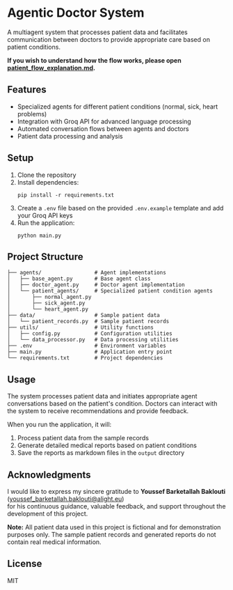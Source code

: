 # Agentic Doctor System

A multiagent system that processes patient data and facilitates communication between doctors to provide appropriate care based on patient conditions.

**If you wish to understand how the flow works, please open [patient_flow_explanation.md](./patient_flow_explanation.md).**

## Features

- Specialized agents for different patient conditions (normal, sick, heart problems)
- Integration with Groq API for advanced language processing
- Automated conversation flows between agents and doctors
- Patient data processing and analysis

## Setup

1. Clone the repository
2. Install dependencies:
   ```
   pip install -r requirements.txt
   ```
3. Create a `.env` file based on the provided `.env.example` template and add your Groq API keys
4. Run the application:
   ```
   python main.py
   ```

## Project Structure

```
├── agents/                 # Agent implementations
│   ├── base_agent.py       # Base agent class
│   ├── doctor_agent.py     # Doctor agent implementation
│   └── patient_agents/     # Specialized patient condition agents
│       ├── normal_agent.py
│       ├── sick_agent.py
│       └── heart_agent.py
├── data/                   # Sample patient data
│   └── patient_records.py  # Sample patient records
├── utils/                  # Utility functions
│   ├── config.py           # Configuration utilities
│   └── data_processor.py   # Data processing utilities
├── .env                    # Environment variables
├── main.py                 # Application entry point
└── requirements.txt        # Project dependencies
```

## Usage

The system processes patient data and initiates appropriate agent conversations based on the patient's condition. Doctors can interact with the system to receive recommendations and provide feedback.

When you run the application, it will:
1. Process patient data from the sample records
2. Generate detailed medical reports based on patient conditions
3. Save the reports as markdown files in the `output` directory


## Acknowledgments

I would like to express my sincere gratitude to **Youssef Barketallah Baklouti**  
([youssef_barketallah.baklouti@alight.eu](mailto:youssef_barketallah.baklouti@alight.eu))  
for his continuous guidance, valuable feedback, and support throughout the development of this project.



**Note:** All patient data used in this project is fictional and for demonstration purposes only. The sample patient records and generated reports do not contain real medical information.

## License

MIT
